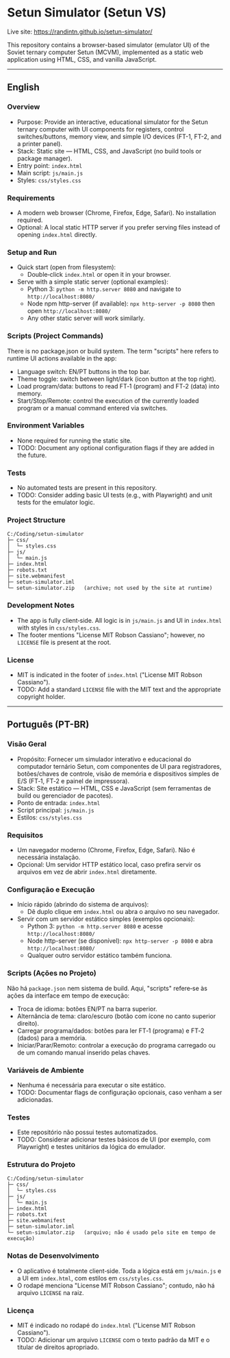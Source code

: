 # Setun Simulator (Setun VS)

Live site: https://randintn.github.io/setun-simulator/

This repository contains a browser-based simulator (emulator UI) of the Soviet ternary computer Setun (MCVM), implemented as a static web application using HTML, CSS, and vanilla JavaScript.

---

## English

### Overview
- Purpose: Provide an interactive, educational simulator for the Setun ternary computer with UI components for registers, control switches/buttons, memory view, and simple I/O devices (FT-1, FT-2, and a printer panel).
- Stack: Static site — HTML, CSS, and JavaScript (no build tools or package manager).
- Entry point: `index.html`
- Main script: `js/main.js`
- Styles: `css/styles.css`

### Requirements
- A modern web browser (Chrome, Firefox, Edge, Safari). No installation required.
- Optional: A local static HTTP server if you prefer serving files instead of opening `index.html` directly.

### Setup and Run
- Quick start (open from filesystem):
  - Double‑click `index.html` or open it in your browser.
- Serve with a simple static server (optional examples):
  - Python 3: `python -m http.server 8080` and navigate to `http://localhost:8080/`
  - Node npm http-server (if available): `npx http-server -p 8080` then open `http://localhost:8080/`
  - Any other static server will work similarly.

### Scripts (Project Commands)
There is no package.json or build system. The term "scripts" here refers to runtime UI actions available in the app:
- Language switch: EN/PT buttons in the top bar.
- Theme toggle: switch between light/dark (icon button at the top right).
- Load program/data: buttons to read FT‑1 (program) and FT‑2 (data) into memory.
- Start/Stop/Remote: control the execution of the currently loaded program or a manual command entered via switches.

### Environment Variables
- None required for running the static site.
- TODO: Document any optional configuration flags if they are added in the future.

### Tests
- No automated tests are present in this repository.
- TODO: Consider adding basic UI tests (e.g., with Playwright) and unit tests for the emulator logic.

### Project Structure
```
C:/Coding/setun-simulator
├─ css/
│  └─ styles.css
├─ js/
│  └─ main.js
├─ index.html
├─ robots.txt
├─ site.webmanifest
├─ setun-simulator.iml
└─ setun-simulator.zip   (archive; not used by the site at runtime)
```

### Development Notes
- The app is fully client‑side. All logic is in `js/main.js` and UI in `index.html` with styles in `css/styles.css`.
- The footer mentions "License MIT Robson Cassiano"; however, no `LICENSE` file is present at the root.

### License
- MIT is indicated in the footer of `index.html` ("License MIT Robson Cassiano").
- TODO: Add a standard `LICENSE` file with the MIT text and the appropriate copyright holder.

---

## Português (PT-BR)

### Visão Geral
- Propósito: Fornecer um simulador interativo e educacional do computador ternário Setun, com componentes de UI para registradores, botões/chaves de controle, visão de memória e dispositivos simples de E/S (FT‑1, FT‑2 e painel de impressora).
- Stack: Site estático — HTML, CSS e JavaScript (sem ferramentas de build ou gerenciador de pacotes).
- Ponto de entrada: `index.html`
- Script principal: `js/main.js`
- Estilos: `css/styles.css`

### Requisitos
- Um navegador moderno (Chrome, Firefox, Edge, Safari). Não é necessária instalação.
- Opcional: Um servidor HTTP estático local, caso prefira servir os arquivos em vez de abrir `index.html` diretamente.

### Configuração e Execução
- Início rápido (abrindo do sistema de arquivos):
  - Dê duplo clique em `index.html` ou abra o arquivo no seu navegador.
- Servir com um servidor estático simples (exemplos opcionais):
  - Python 3: `python -m http.server 8080` e acesse `http://localhost:8080/`
  - Node http-server (se disponível): `npx http-server -p 8080` e abra `http://localhost:8080/`
  - Qualquer outro servidor estático também funciona.

### Scripts (Ações no Projeto)
Não há `package.json` nem sistema de build. Aqui, "scripts" refere‑se às ações da interface em tempo de execução:
- Troca de idioma: botões EN/PT na barra superior.
- Alternância de tema: claro/escuro (botão com ícone no canto superior direito).
- Carregar programa/dados: botões para ler FT‑1 (programa) e FT‑2 (dados) para a memória.
- Iniciar/Parar/Remoto: controlar a execução do programa carregado ou de um comando manual inserido pelas chaves.

### Variáveis de Ambiente
- Nenhuma é necessária para executar o site estático.
- TODO: Documentar flags de configuração opcionais, caso venham a ser adicionadas.

### Testes
- Este repositório não possui testes automatizados.
- TODO: Considerar adicionar testes básicos de UI (por exemplo, com Playwright) e testes unitários da lógica do emulador.

### Estrutura do Projeto
```
C:/Coding/setun-simulator
├─ css/
│  └─ styles.css
├─ js/
│  └─ main.js
├─ index.html
├─ robots.txt
├─ site.webmanifest
├─ setun-simulator.iml
└─ setun-simulator.zip   (arquivo; não é usado pelo site em tempo de execução)
```

### Notas de Desenvolvimento
- O aplicativo é totalmente client‑side. Toda a lógica está em `js/main.js` e a UI em `index.html`, com estilos em `css/styles.css`.
- O rodapé menciona "License MIT Robson Cassiano"; contudo, não há arquivo `LICENSE` na raiz.

### Licença
- MIT é indicado no rodapé do `index.html` ("License MIT Robson Cassiano").
- TODO: Adicionar um arquivo `LICENSE` com o texto padrão da MIT e o titular de direitos apropriado.
